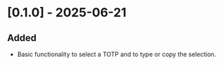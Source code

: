 # [0.1.0] - 2025-06-21
## Added
- Basic functionality to select a TOTP and to type or copy the selection.
